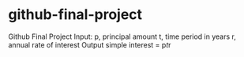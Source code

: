 # github-final-project
Github Final Project
Input:
   p, principal amount
   t, time period in years
   r, annual rate of interest
Output
   simple interest = p*t*r

